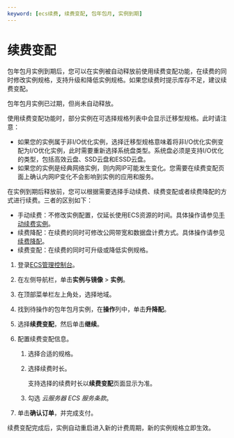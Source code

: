```yaml
---
keyword: [ecs续费, 续费变配, 包年包月, 实例到期]
---
```


# 续费变配

包年包月实例到期后，您可以在实例被自动释放前使用续费变配功能，在续费的同时修改实例规格，支持升级和降低实例规格。如果您续费时提示库存不足，建议续费变配。

包年包月实例已过期，但尚未自动释放。

使用续费变配功能时，部分实例在可选择规格列表中会显示迁移型规格。此时请注意：

-   如果您的实例属于非I/O优化实例，选择迁移型规格意味着将非I/O优化实例变配为I/O优化实例，此时需要重新选择系统盘类型。系统盘必须是支持I/O优化的类型，包括高效云盘、SSD云盘和ESSD云盘。
-   如果您的实例是经典网络实例，则内网IP可能发生变化。您需要在续费变配页面上确认内网IP变化不会影响到实例的应用和服务。

在实例到期后释放前，您可以根据需要选择手动续费、续费变配或者续费降配的方式进行续费。三者的区别如下：

-   手动续费：不修改实例配置，仅延长使用ECS资源的时间。具体操作请参见[手动续费实例](/cn.zh-CN/产品定价/续费实例/手动续费实例.md)。
-   续费降配：在续费的同时可修改公网带宽和数据盘计费方式。具体操作请参见[续费降配](/cn.zh-CN/产品定价/续费实例/续费降配.md)。
-   续费变配：在续费的同时可升级或降低实例规格。

1.  登录[ECS管理控制台](https://ecs.console.aliyun.com)。

2.  在左侧导航栏，单击**实例与镜像** \> **实例**。

3.  在顶部菜单栏左上角处，选择地域。

4.  找到待操作的包年包月实例，在**操作**列中，单击**升降配**。

5.  选择**续费变配**，然后单击**继续**。

6.  配置续费变配信息。

    1.  选择合适的规格。

    2.  选择续费时长。

        支持选择的续费时长以**续费变配**页面显示为准。

    3.  勾选 *云服务器 ECS 服务条款*。

7.  单击**确认订单**，并完成支付。


续费变配完成后，实例自动重启进入新的计费周期，新的实例规格立即生效。

